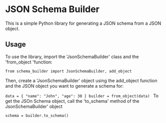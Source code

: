 # JSON Schema Builder

This is a simple Python library for generating a JSON schema from a JSON object.

## Usage

To use the library, import the 'JsonSchemaBuilder' class and the 'from_object 'function: 

`from schema_builder import JsonSchemaBuilder, add_object`

Then, create a 'JsonSchemaBuilder' object using the add_object function and the JSON object you want to generate a schema for:

`data = {
  "name": "John",
  "age": 30
}
builder = from_object(data)
`
To get the JSOn Schema object, call the 'to_schema' method of the JsonSchemaBuilder' object

`schema = builder.to_schema()`